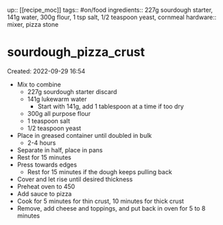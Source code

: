 up:: [[recipe_moc]]
tags:: #on/food 
ingredients:: 227g sourdough starter, 141g water, 300g flour, 1 tsp salt, 1/2 teaspoon yeast, cornmeal
hardware:: mixer, pizza stone

# sourdough_pizza_crust
Created: 2022-09-29 16:54

- Mix to combine
	- 227g sourdough starter discard
	- 141g lukewarm water
		- Start with 141g, add 1 tablespoon at a time if too dry
	- 300g all purpose flour
	- 1 teaspoon salt
	- 1/2 teaspoon yeast
- Place in greased container until doubled in bulk
	- 2-4 hours
- Separate in half, place in pans
- Rest for 15 minutes
- Press towards edges
	- Rest for 15 minutes if the dough keeps pulling back
- Cover and let rise until desired thickness
- Preheat oven to 450
- Add sauce to pizza
- Cook for 5 minutes for thin crust, 10 minutes for thick crust
- Remove, add cheese and toppings, and put back in oven for 5 to 8 minutes